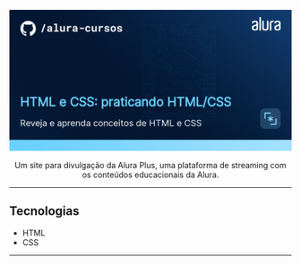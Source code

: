 
<p align="center"> <img src=".github/capa-alura.png" alt="HTML e CSS: praticando HTML e CSS"> </p>
<p align="center">Um site para divulgação da Alura Plus, uma plataforma de streaming com os conteúdos educacionais da Alura.</p>
<hr>

## Tecnologias
* HTML
* CSS
<hr>


